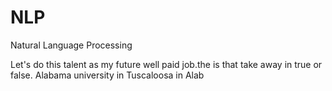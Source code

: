 # NLP
Natural Language Processing
  
Let's do this talent as my future well paid job.the
is that take away
in true or false. 
Alabama university in Tuscaloosa in Alab
